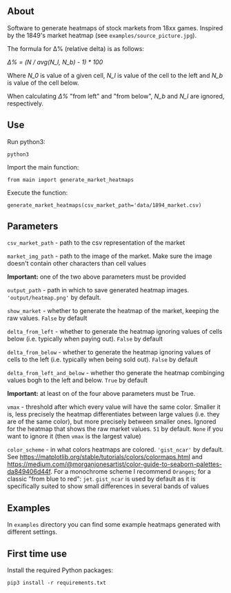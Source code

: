 ## About

Software to generate heatmaps of stock markets from 18xx games.
Inspired by the 1849's market heatmap (see `examples/source_picture.jpg`).

The formula for Δ% (relative delta) is as follows:

_Δ% = (N / avg(N_l, N_b) - 1) * 100_

Where _N_0_ is value of a given cell, _N_l_ is value of the cell to the left and _N_b_ is value of the cell below.

When calculating _Δ%_ "from left" and "from below", _N_b_ and _N_l_ are ignored, respectively.

## Use

Run python3:

`python3`

Import the main function:

`from main import generate_market_heatmaps`

Execute the function:

`generate_market_heatmaps(csv_market_path='data/1894_market.csv)`

## Parameters

`csv_market_path` - path to the csv representation of the market

`market_img_path` - path to the image of the market. Make sure the image doesn't contain other characters than cell values

**Important:** one of the two above parameters must be provided

`output_path` - path in which to save generated heatmap images. `'output/heatmap.png'` by default.

`show_market` - whether to generate the heatmap of the market, keeping the raw values.
`False` by default

`delta_from_left` - whether to generate the heatmap ignoring values of cells below
(i.e. typically when paying out).
`False` by default

`delta_from_below` - whether to generate the heatmap ignoring values of cells to the left
(i.e. typically when being sold out).
`False` by default

`delta_from_left_and_below` - whether tho generate the heatmap combinging values bogh to the left and below.
`True` by default

**Important:** at least on of the four above parameters must be True.

`vmax` - threshold after which every value will have the same color.
Smaller it is, less precisely the heatmap differentiates between large values (i.e. they are of the same color),
but more precisely between smaller ones. Ignored for the heatmap that shows the raw market values.
`51` by default. `None` if you want to ignore it (then `vmax` is the largest value)

`color_scheme` - in what colors heatmaps are colored. `'gist_ncar'` by default.
See https://matplotlib.org/stable/tutorials/colors/colormaps.html and https://medium.com/@morganjonesartist/color-guide-to-seaborn-palettes-da849406d44f.
For a monochrome scheme I recommend `Oranges`; for a classic "from blue to red": `jet`.
`gist_ncar` is used by default as it is specifically suited to show small differences in several bands of values

## Examples

In `examples` directory you can find some example heatmaps generated with different settings.

## First time use

Install the required Python packages:

`pip3 install -r requirements.txt`